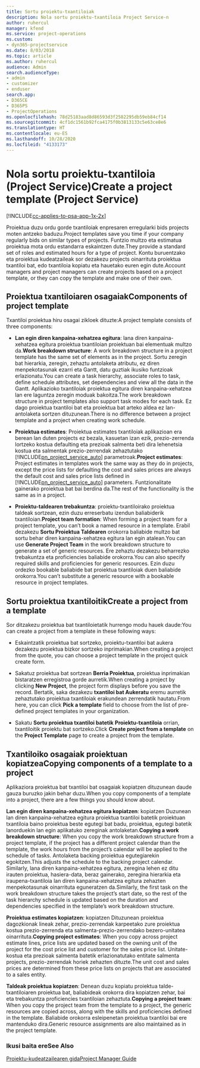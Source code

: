 ```yaml
---
title: Sortu proiektu-txantiloiak
description: Nola sortu proiektu-txantiloia Project Service-n
author: ruhercul
manager: kfend
ms.service: project-operations
ms.custom:
- dyn365-projectservice
ms.date: 8/03/2018
ms.topic: article
ms.author: ruhercul
audience: Admin
search.audienceType:
- admin
- customizer
- enduser
search.app:
- D365CE
- D365PS
- ProjectOperations
ms.openlocfilehash: 78d25183aad8d86593d3f2582295db59eb84cf14
ms.sourcegitcommit: 4cf1dc1561b92fca4175f0b3813133c5e63ce8e6
ms.translationtype: HT
ms.contentlocale: eu-ES
ms.lasthandoff: 10/28/2020
ms.locfileid: "4133173"
---
```

# <a name="create-a-project-template-project-service"></a><span data-ttu-id="9a91f-103">Nola sortu proiektu-txantiloia (Project Service)</span><span class="sxs-lookup"><span data-stu-id="9a91f-103">Create a project template (Project Service)</span></span>

[!INCLUDE[cc-applies-to-psa-app-1x-2x](../includes/cc-applies-to-psa-app-1x-2x.md)]

<span data-ttu-id="9a91f-104">Proiektua duzu ordu gorde txantiloiak enpresaren erregularki bids projects moten antzeko baduzu.</span><span class="sxs-lookup"><span data-stu-id="9a91f-104">Project templates save you time if your company regularly bids on similar types of projects.</span></span> <span data-ttu-id="9a91f-105">Funtzio multzo eta estimatua proiektua mota ordu estandarra eskaintzen dute.</span><span class="sxs-lookup"><span data-stu-id="9a91f-105">They provide a standard set of roles and estimated hours for a type of project.</span></span> <span data-ttu-id="9a91f-106">Kontu buruentzako eta proiektua kudeatzaileak sor dezakezu projects oinarrituta proiektua txantiloi bat, edo txantiloia kopiatu eta hauetako euren egin dute.</span><span class="sxs-lookup"><span data-stu-id="9a91f-106">Account managers and project managers can create projects based on a project template, or they can copy the template and make one of their own.</span></span>  
  
## <a name="components-of-project-template"></a><span data-ttu-id="9a91f-107">Proiektua txantiloiaren osagaiak</span><span class="sxs-lookup"><span data-stu-id="9a91f-107">Components of project template</span></span>
 <span data-ttu-id="9a91f-108">Txantiloi proiektua hiru osagai zikloek dituzte:</span><span class="sxs-lookup"><span data-stu-id="9a91f-108">A project template consists of three components:</span></span>  
  
- <span data-ttu-id="9a91f-109">**Lan egin diren kanpaina-xehatzea egitura**: lana diren kanpaina-xehatzea egitura proiektua txantiloian proiektuan bai elementuak multzo da.</span><span class="sxs-lookup"><span data-stu-id="9a91f-109">**Work breakdown structure**: A work breakdown structure in a project template has the same set of elements as in the project.</span></span> <span data-ttu-id="9a91f-110">Sortu zeregin bat hierarkia, zeregin, zehaztu antolaketa atributu, ez diren menpekotasunak ezarri eta Gantt, datu guztiak ikusiko funtzioak erlazionatu.</span><span class="sxs-lookup"><span data-stu-id="9a91f-110">You can create a task hierarchy, associate roles to task, define schedule attributes, set dependencies and view all the data in the Gantt.</span></span> <span data-ttu-id="9a91f-111">Aplikazioko txantiloiak proiektua egitura diren kanpaina-xehatzea lan ere laguntza zeregin moduak bakoitza.</span><span class="sxs-lookup"><span data-stu-id="9a91f-111">The work breakdown structure in project templates also support task modes for each task.</span></span> <span data-ttu-id="9a91f-112">Ez dago proiektua txantiloi bat eta proiektua bat arteko aldea ez lan-antolaketa sortzen dituzunean.</span><span class="sxs-lookup"><span data-stu-id="9a91f-112">There is no difference between a project template and a project when creating work schedule.</span></span>  
  
- <span data-ttu-id="9a91f-113">**Proiektua estimates**: Proiektua estimates txantiloiak aplikazioan era berean lan duten projects ez bezala, kasuetan izan ezik, prezio-zerrenda lortzeko kostua defaulting eta prezioak salmenta beti dira lehenetsia kostua eta salmentak prezio-zerrendak zehaztutako [!INCLUDE[pn_project_service_auto](../includes/pn-project-service-auto.md)] parametroak.</span><span class="sxs-lookup"><span data-stu-id="9a91f-113">**Project estimates**: Project estimates in templates work the same way as they do in projects, except the price lists for defaulting the cost and sales prices are always the default cost and sales price lists defined in [!INCLUDE[pn_project_service_auto](../includes/pn-project-service-auto.md)] parameters.</span></span> <span data-ttu-id="9a91f-114">Funtzionalitate gainerako proiektua bat bai berdina da.</span><span class="sxs-lookup"><span data-stu-id="9a91f-114">The rest of the functionality is the same as in a project.</span></span>  
  
- <span data-ttu-id="9a91f-115">**Proiektu-taldearen trebakuntza**: proiektu-txantiloirako proiektua taldeak sortzean, ezin duzu erreserbatu izendun baliabiderik txantiloian.</span><span class="sxs-lookup"><span data-stu-id="9a91f-115">**Project team formation**: When forming a project team for a project template, you can’t book a named resource in a template.</span></span> <span data-ttu-id="9a91f-116">Erabil dezakezu **Sortu Proiektua Taldearen** orokorra baliabide multzo bat sortu behar diren kanpaina-xehatzea egitura lan egin atalean.</span><span class="sxs-lookup"><span data-stu-id="9a91f-116">You can use **Generate Project Team** in the work breakdown structure to generate a set of generic resources.</span></span> <span data-ttu-id="9a91f-117">Ere zehaztu dezakezu beharrezko trebakuntza eta proficiencies baliabide orokorra.</span><span class="sxs-lookup"><span data-stu-id="9a91f-117">You can also specify required skills and proficiencies for generic resources.</span></span> <span data-ttu-id="9a91f-118">Ezin duzu ordezko bookable baliabide bat proiektua txantiloiak duen baliabide orokorra.</span><span class="sxs-lookup"><span data-stu-id="9a91f-118">You can’t substitute a generic resource with a bookable resource in project templates.</span></span>  
  
## <a name="create-a-project-from-a-template"></a><span data-ttu-id="9a91f-119">Sortu proiektua txantiloitik</span><span class="sxs-lookup"><span data-stu-id="9a91f-119">Create a project from a template</span></span>  
 <span data-ttu-id="9a91f-120">Sor ditzakezu proiektua bat txantiloietatik hurrengo modu hauek daude:</span><span class="sxs-lookup"><span data-stu-id="9a91f-120">You can create a project from a template in these following ways:</span></span>  
  
-   <span data-ttu-id="9a91f-121">Eskaintzatik proiektua bat sortzeko, proiektu-txantiloi bat aukera dezakezu proiektua bizkor sortzeko inprimakian.</span><span class="sxs-lookup"><span data-stu-id="9a91f-121">When creating a project from the quote, you can choose a project template in the project quick create form.</span></span>  
  
-   <span data-ttu-id="9a91f-122">Sakatuz proiektua bat sortzean **Berria Proiektua**, proiektua inprimakian bistaratzen erregistroa gorde aurretik.</span><span class="sxs-lookup"><span data-stu-id="9a91f-122">When creating a project by clicking **New Project**, the project form displays before you save the record.</span></span> <span data-ttu-id="9a91f-123">Bertatik, saka dezakezu **txantiloi bat Aukeratu** eremu aurretik zehaztutako proiektua txantiloiak erakundean zerrendatik hautatu.</span><span class="sxs-lookup"><span data-stu-id="9a91f-123">From here, you can click **Pick a template** field to choose from the list of pre-defined project templates in your organization.</span></span>  
  
-   <span data-ttu-id="9a91f-124">Sakatu **Sortu proiektua txantiloi batetik** **Proiektu-txantiloia** orrian, txantiloitik proiektu bat sortzeko.</span><span class="sxs-lookup"><span data-stu-id="9a91f-124">Click **Create project from a template** on the **Project Template** page to create a project from the template.</span></span>  
  
## <a name="copying-components-of-a-template-to-a-project"></a><span data-ttu-id="9a91f-125">Txantiloiko osagaiak proiektuan kopiatzea</span><span class="sxs-lookup"><span data-stu-id="9a91f-125">Copying components of a template to a project</span></span>  
 <span data-ttu-id="9a91f-126">Aplikaziora proiektua bat txantiloi bat osagaiak kopiatzen dituzunean daude gauza buruzko jakin behar duzu.</span><span class="sxs-lookup"><span data-stu-id="9a91f-126">When you copy components of a template into a project, there are a few things you should know about.</span></span>  
  
 <span data-ttu-id="9a91f-127">**Lan egin diren kanpaina-xehatzea egitura kopiatzen**: kopiatzen Duzunean lan diren kanpaina-xehatzea egitura proiektua txantiloi batetik proiektuan txantiloia baino proiektua beste egutegi bat badu, proiektua, egutegi batetik lanorduekin lan egin aplikatuko zereginak antolaketan.</span><span class="sxs-lookup"><span data-stu-id="9a91f-127">**Copying a work breakdown structure**: When you copy the work breakdown structure from a project template, if the project has a different project calendar than the template, the work hours from the project’s calendar will be applied to the schedule of tasks.</span></span> <span data-ttu-id="9a91f-128">Antolaketa backing proiektua egutegiarekin egokitzen.</span><span class="sxs-lookup"><span data-stu-id="9a91f-128">This adjusts the schedule to the backing project calendar.</span></span> <span data-ttu-id="9a91f-129">Similarly, lana diren kanpaina-xehatzea egitura, zeregina lehen ez ditu irauten proiektua, hasiera-data, beraz gainerako, zeregina hierarkia eta iraupena-txantiloia lan diren kanpaina-xehatzea egitura zehazten menpekotasunak oinarrituta eguneratzen da.</span><span class="sxs-lookup"><span data-stu-id="9a91f-129">Similarly, the first task on the work breakdown structure takes the project’s start date, so the rest of the task hierarchy schedule is updated based on the duration and dependencies specified in the template’s work breakdown structure.</span></span>  
  
 <span data-ttu-id="9a91f-130">**Proiektua estimates kopiatzen**: kopiatzen Dituzunean proiektua dagozkionak lineak zehar, prezio-zerrendak karpeetako zure proiektua kostua prezio-zerrenda eta salmenta-prezio-zerrendako bezero-unitatea oinarrituta.</span><span class="sxs-lookup"><span data-stu-id="9a91f-130">**Copying project estimates**: When you copy across project estimate lines, price lists are updated based on the owning unit of the project for the cost price list and customer for the sales price list.</span></span> <span data-ttu-id="9a91f-131">Unitate-kostua eta prezioak salmenta batetik erlazionatutako entitate salmenta projects, prezio-zerrendak horiek zehazten dituzte.</span><span class="sxs-lookup"><span data-stu-id="9a91f-131">The unit cost and sales prices are determined from these price lists on projects that are associated to a sales entity.</span></span>  
  
 <span data-ttu-id="9a91f-132">**Taldeak proiektua kopiatzen**: Denean duzu kopiatu proiektua talde-txantiloiaren proiektua bat, baliabideak orokorra dira kopiatzen zehar, bai eta trebakuntza proficiencies txantiloian zehaztuta.</span><span class="sxs-lookup"><span data-stu-id="9a91f-132">**Copying a project team**: When you copy the project team from the template to a project, the generic resources are copied across, along with the skills and proficiencies defined in the template.</span></span> <span data-ttu-id="9a91f-133">Baliabide orokorra esleipenetan proiektua txantiloi bai ere mantenduko dira.</span><span class="sxs-lookup"><span data-stu-id="9a91f-133">Generic resource assignments are also maintained as in the project template.</span></span>  
  
### <a name="see-also"></a><span data-ttu-id="9a91f-134">Ikusi baita ere</span><span class="sxs-lookup"><span data-stu-id="9a91f-134">See Also</span></span>  
 [<span data-ttu-id="9a91f-135">Proiektu-kudeatzailearen gida</span><span class="sxs-lookup"><span data-stu-id="9a91f-135">Project Manager Guide</span></span>](../psa/project-manager-guide.md)
